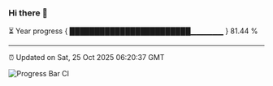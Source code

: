 ### Hi there 👋

⏳ Year progress { ████████████████████████▁▁▁▁▁▁ } 81.44 %

---

⏰ Updated on Sat, 25 Oct 2025 06:20:37 GMT

![Progress Bar CI](https://github.com/liununu/liununu/workflows/Progress%20Bar%20CI/badge.svg)
